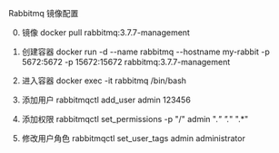 Rabbitmq 镜像配置

0. 镜像
docker pull rabbitmq:3.7.7-management

1. 创建容器
docker run -d --name rabbitmq --hostname my-rabbit -p 5672:5672 -p 15672:15672 rabbitmq:3.7.7-management

2. 进入容器
docker exec -it rabbitmq /bin/bash

3. 添加用户
rabbitmqctl add_user admin 123456

4. 添加权限
rabbitmqctl set_permissions -p "/" admin ".*" ".*" ".*"

5. 修改用户角色
rabbitmqctl set_user_tags admin administrator

